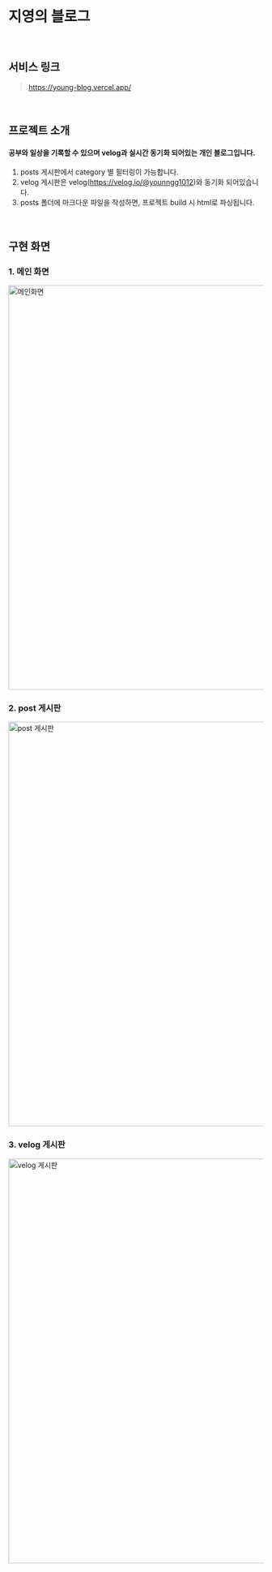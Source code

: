 # 지영의 블로그

<br />

## 서비스 링크

> https://young-blog.vercel.app/

<br />

## 프로젝트 소개

#### 공부와 일상을 기록할 수 있으며 velog과 실시간 동기화 되어있는 개인 블로그입니다.

1. posts 게시판에서 category 별 필터링이 가능합니다.
2. velog 게시판은 velog(https://velog.io/@younngg1012)와 동기화 되어있습니다.
3. posts 폴더에 마크다운 파일을 작성하면, 프로젝트 build 시 html로 파싱됩니다.

<br />

## 구현 화면

### 1. 메인 화면
<img width="798" alt="메인화면" src="https://github.com/Younngg/blog-next13/assets/98656282/df35ac04-737f-42a2-adf7-41ebf0ac8df6">

<br />

### 2. post 게시판
<img width="798" alt="post 게시판" src="https://github.com/Younngg/blog-next13/assets/98656282/b15d1034-9c8c-4dab-b849-efa288bc74a9">

<br />

### 3. velog 게시판
<img width="798" alt="velog 게시판" src="https://github.com/Younngg/blog-next13/assets/98656282/2f890285-6d37-4421-a6b3-e213c57744a7">


